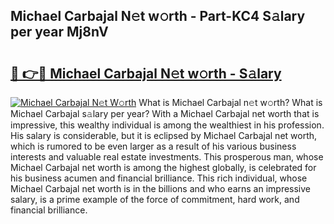 ## Michael Carbajal N𝚎t w𝚘rth - Part-KC4 S𝚊lary per year Mj8nV

# <h2><a href="http://gc3618r.nevu.top/?p=Michael+Carbajal">🔗 👉🔴 Michael Carbajal N𝚎t w𝚘rth - S𝚊lary</a></h2>

[![Michael Carbajal N𝚎t W𝚘rth](https://i.imgur.com/Oavwk0R.jpeg)](http://gc3618r.nevu.top/?p=Michael+Carbajal)
What is Michael Carbajal n𝚎t w𝚘rth? What is Michael Carbajal s𝚊lary per year?
With a Michael Carbajal net worth that is impressive, this wealthy individual is among the wealthiest in his profession. His salary is considerable, but it is eclipsed by Michael Carbajal net worth, which is rumored to be even larger as a result of his various business interests and valuable real estate investments. This prosperous man, whose Michael Carbajal net worth is among the highest globally, is celebrated for his business acumen and financial brilliance. This rich individual, whose Michael Carbajal net worth is in the billions and who earns an impressive salary, is a prime example of the force of commitment, hard work, and financial brilliance.
